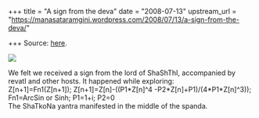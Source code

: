 +++
title = "A sign from the deva"
date = "2008-07-13"
upstream_url = "https://manasataramgini.wordpress.com/2008/07/13/a-sign-from-the-deva/"

+++
Source: [here](https://manasataramgini.wordpress.com/2008/07/13/a-sign-from-the-deva/).

[![](https://manasataramgini.files.wordpress.com/2008/07/collage.jpg?w=300&h=300)](https://manasataramgini.files.wordpress.com/2008/07/collage.jpg)

We felt we received a sign from the lord of ShaShThI, accompanied by revatI and other hosts. It happened while exploring:  
Z\[n+1\]=Fn1(Z\[n+1\]); Z\[n+1\]=Z\[n\]-((P1\*Z\[n\]^4 -P2\*Z\[n\]+P1)/(4\*P1\*Z\[n\]^3));  
Fn1=ArcSin or Sinh; P1=1+i; P2=0  
The ShaTkoNa yantra manifested in the middle of the spanda.

